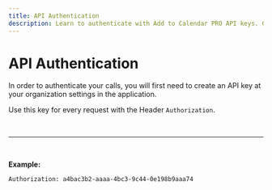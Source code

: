 ```yaml
---
title: API Authentication
description: Learn to authenticate with Add to Calendar PRO API keys. Generate and use API keys for secure access to the calendar integration service.
---
```


# API Authentication

In order to authenticate your calls, you will first need to create an API key at your organization settings in the application.

Use this key for every request with the Header `Authorization`.

<br />

---

<br />

**Example:**

```
Authorization: a4bac3b2-aaaa-4bc3-9c44-0e198b9aaa74
```
